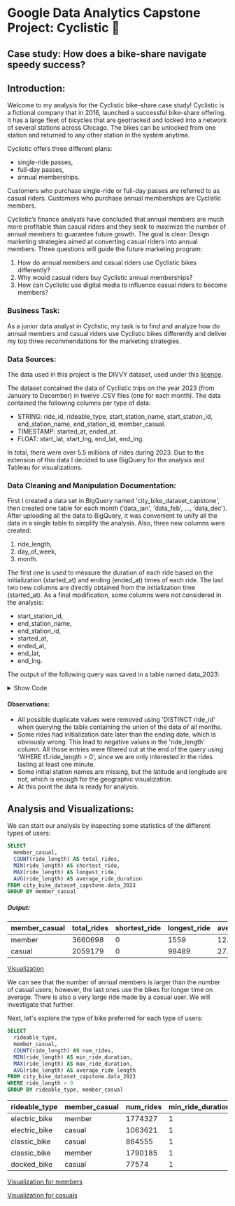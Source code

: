 # Google Data Analytics Capstone Project: Cyclistic 🚴

## Case study: How does a bike-share navigate speedy success?

## Introduction:
Welcome to my analysis for the Cyclistic bike-share case study!
Cyclistic is a fictional company that in 2016, launched a successful bike-share offering. 
It has a large fleet of bicycles that are geotracked and locked into a network of several stations across Chicago. The bikes can be unlocked from one station and returned to any other station in the system anytime.

Cyclistic offers three different plans: 
* single-ride passes, 
* full-day passes, 
* annual memberships. 

Customers who purchase single-ride or full-day passes are referred to as casual riders. 
Customers who purchase annual memberships are Cyclistic members. 

Cyclistic’s finance analysts have concluded that annual members are much more profitable than casual riders and they seek to maximize the number of annual members to guarantee future growth. The goal is clear: Design marketing strategies aimed at converting casual riders into annual members. 
Three questions will guide the future marketing program:
1. How do annual members and casual riders use Cyclistic bikes differently?
2. Why would casual riders buy Cyclistic annual memberships?
3. How can Cyclistic use digital media to influence casual riders to become members?

### Business Task:
As a junior data analyst in Cyclistic, my task is to find and analyze how do annual members and casual riders use Cyclistic bikes differently and deliver my top three recommendations for the marketing strategies. 

### Data Sources:
The data used in this project is the DIVVY dataset, used under this [licence](http://divvybikes.com/data-license-agreement).

The dataset contained the data of Cyclistic trips on the year 2023 (from January to December) in twelve .CSV files (one for each month).
The data contained the following columns per type of data:
* STRING: ride_id, rideable_type, start_station_name, start_station_id, end_station_name, end_station_id, member_casual.
* TIMESTAMP: started_at, ended_at.
* FLOAT: start_lat, start_lng, end_lat, end_lng.

In total, there were over 5.5 millions of rides during 2023. Due to the extension of this data I decided to use BigQuery for the analysis and Tableau for visualizations.

### Data Cleaning and Manipulation Documentation:
First I created a data set in BigQuery named 'city_bike_dataset_capstone', then created one table for each month ('data_jan', 'data_feb', ..., 'data_dec'). 
After uploading all the data to BigQuery, it was convenient to unify all the data in a single table to simplify the analysis. Also, three new columns were created:
1. ride_length,
2. day_of_week,
3. month.

The first one is used to measure the duration of each ride based on the initialization (started_at) and ending (ended_at) times of each ride.
The last two new columns are directly obtained from the initialization time (started_at).
As a final modification, some columns were not considered in the analysis:
* start_station_id,
* end_station_name,
* end_station_id,
* started_at,
* ended_at,
* end_lat,
* end_lng.

The output of the following query was saved in a table named data_2023:

<details>
  <summary>Show Code</summary>
  
```SQL
SELECT 
  DISTINCT ride_id, 
  rideable_type,
  ride_length,
  day_of_week,
  month,
  member_casual,
  start_station_name,
  start_lat,
  start_lng
FROM
(
    SELECT 
      ride_id, 
      rideable_type,
      TIMESTAMP_DIFF(ended_at, started_at, minute) AS ride_length,
      EXTRACT (dayofweek FROM started_at) AS day_of_week,
      EXTRACT (month FROM started_at) AS month,
      member_casual,
      start_station_name,
      start_lat,
      start_lng
    FROM city_bike_dataset_capstone.data_jan jan
    UNION ALL
    SELECT 
      ride_id, 
      rideable_type,
      TIMESTAMP_DIFF(ended_at, started_at, minute) AS ride_length,
      EXTRACT (dayofweek FROM started_at) AS day_of_week,
      EXTRACT (month FROM started_at) AS month,
      member_casual,
      start_station_name,
      start_lat,
      start_lng
    FROM city_bike_dataset_capstone.data_feb feb
    UNION ALL
    SELECT 
      ride_id, 
      rideable_type,
      TIMESTAMP_DIFF(ended_at, started_at, minute) AS ride_length,
      EXTRACT (dayofweek FROM started_at) AS day_of_week,
      EXTRACT (month FROM started_at) AS month,
      member_casual,
      start_station_name,
      start_lat,
      start_lng
    FROM city_bike_dataset_capstone.data_mar mar
    UNION ALL
    SELECT 
      ride_id, 
      rideable_type,
      TIMESTAMP_DIFF(ended_at, started_at, minute) AS ride_length,
      EXTRACT (dayofweek FROM started_at) AS day_of_week,
      EXTRACT (month FROM started_at) AS month,
      member_casual,
      start_station_name,
      start_lat,
      start_lng
    FROM city_bike_dataset_capstone.data_apr apr
    UNION ALL
    SELECT 
      ride_id, 
      rideable_type,
      TIMESTAMP_DIFF(ended_at, started_at, minute) AS ride_length,
      EXTRACT (dayofweek FROM started_at) AS day_of_week,
      EXTRACT (month FROM started_at) AS month,
      member_casual,
      start_station_name,
      start_lat,
      start_lng
    FROM city_bike_dataset_capstone.data_may may
    UNION ALL
    SELECT 
      ride_id, 
      rideable_type,
      TIMESTAMP_DIFF(ended_at, started_at, minute) AS ride_length,
      EXTRACT (dayofweek FROM started_at) AS day_of_week,
      EXTRACT (month FROM started_at) AS month,
      member_casual,
      start_station_name,
      start_lat,
      start_lng
    FROM city_bike_dataset_capstone.data_jun jun
    UNION ALL
    SELECT 
      ride_id, 
      rideable_type,
      TIMESTAMP_DIFF(ended_at, started_at, minute) AS ride_length,
      EXTRACT (dayofweek FROM started_at) AS day_of_week,
      EXTRACT (month FROM started_at) AS month,
      member_casual,
      start_station_name,
      start_lat,
      start_lng
    FROM city_bike_dataset_capstone.data_jul jul
    UNION ALL
    SELECT 
      ride_id, 
      rideable_type,
      TIMESTAMP_DIFF(ended_at, started_at, minute) AS ride_length,
      EXTRACT (dayofweek FROM started_at) AS day_of_week,
      EXTRACT (month FROM started_at) AS month,
      member_casual,
      start_station_name,
      start_lat,
      start_lng
    FROM city_bike_dataset_capstone.data_aug aug
    UNION ALL
    SELECT 
      ride_id, 
      rideable_type,
      TIMESTAMP_DIFF(ended_at, started_at, minute) AS ride_length,
      EXTRACT (dayofweek FROM started_at) AS day_of_week,
      EXTRACT (month FROM started_at) AS month,
      member_casual,
      start_station_name,
      start_lat,
      start_lng
    FROM city_bike_dataset_capstone.data_sep sep
    UNION ALL
    SELECT 
      ride_id, 
      rideable_type,
      TIMESTAMP_DIFF(ended_at, started_at, minute) AS ride_length,
      EXTRACT (dayofweek FROM started_at) AS day_of_week,
      EXTRACT (month FROM started_at) AS month,
      member_casual,
      start_station_name,
      start_lat,
      start_lng
    FROM city_bike_dataset_capstone.data_oct oct
    UNION ALL
    SELECT 
      ride_id, 
      rideable_type,
      TIMESTAMP_DIFF(ended_at, started_at, minute) AS ride_length,
      EXTRACT (dayofweek FROM started_at) AS day_of_week,
      EXTRACT (month FROM started_at) AS month,
      member_casual,
      start_station_name,
      start_lat,
      start_lng
    FROM city_bike_dataset_capstone.data_nov nov
    UNION ALL
    SELECT 
      ride_id, 
      rideable_type,
      TIMESTAMP_DIFF(ended_at, started_at, minute) AS ride_length,
      EXTRACT (dayofweek FROM started_at) AS day_of_week,
      EXTRACT (month FROM started_at) AS month,
      member_casual,
      start_station_name,
      start_lat,
      start_lng
    FROM city_bike_dataset_capstone.data_dec dec
    ORDER BY ride_length DESC
) AS t1
WHERE t1.ride_length > 0

```
</details>

#### Observations: 
* All possible duplicate values were removed using 'DISTINCT ride_id' when querying the table containing the union of the data of all months.
* Some rides had initialization date later than the ending date, which is obviously wrong. This lead to negative values in the 'ride_length' column. All those entries were filtered out at the end of the query using 'WHERE t1.ride_length > 0', since we are only interested in the rides lasting at least one minute.
* Some initial station names are missing, but the latitude and longitude are not, which is enough for the geographic visualization. 
* At this point the data is ready for analysis.
​
## Analysis and Visualizations:
We can start our analysis by inspecting some statistics of the different types of users:

```SQL
SELECT 
  member_casual,
  COUNT(ride_length) AS total_rides,
  MIN(ride_length) AS shortest_ride,
  MAX(ride_length) AS longest_ride,
  AVG(ride_length) AS average_ride_duration
FROM city_bike_dataset_capstone.data_2023
GROUP BY member_casual
```

##### Output: 

| member_casual | total_rides | shortest_ride | longest_ride | average_ride_duration |
|---------------|-------------|---------------|--------------|-----------------------|
| member | 3660698 | 0 | 1559 | 12.037 |
| casual| 2059179 | 0 | 98489 | 27.76 |

[Visualization](rides_per_user_type.pdf)

We can see that the number of annual members is larger than the number of casual users; however, the last ones use the bikes for longer time on average. There is also a very large ride made by a casual user. We will investigate that further.

Next, let's explore the type of bike preferred for each type of users:

```SQL
SELECT 
  rideable_type,
  member_casual,
  COUNT(ride_length) AS num_rides,
  MIN(ride_length) AS min_ride_duration,
  MAX(ride_length) AS max_ride_duration,
  AVG(ride_length) AS average_ride_length
FROM city_bike_dataset_capstone.data_2023
WHERE ride_length > 0
GROUP BY rideable_type, member_casual
```

| rideable_type |	member_casual |	num_rides |	min_ride_duration |	max_ride_duration |	average_ride_length |
|---------------|---------------|-----------|-------------------|-------------------|---------------------|
|electric_bike|	member|	1774327|	1|	481|	11.05|
|electric_bike|	casual|	1063621	|1|	480|	14.29|
|classic_bike|	casual|	864555	|1|	1559|	32.02|
|classic_bike|	member|	1790185	|1|	1559|	13.66|
|docked_bike|	casual	|77574	|1|	98489|	184.0|

[Visualization for members](rides_per_rideable_type_members.pdf)

[Visualization for casuals](rides_per_rideable_type_casuals.pdf)

